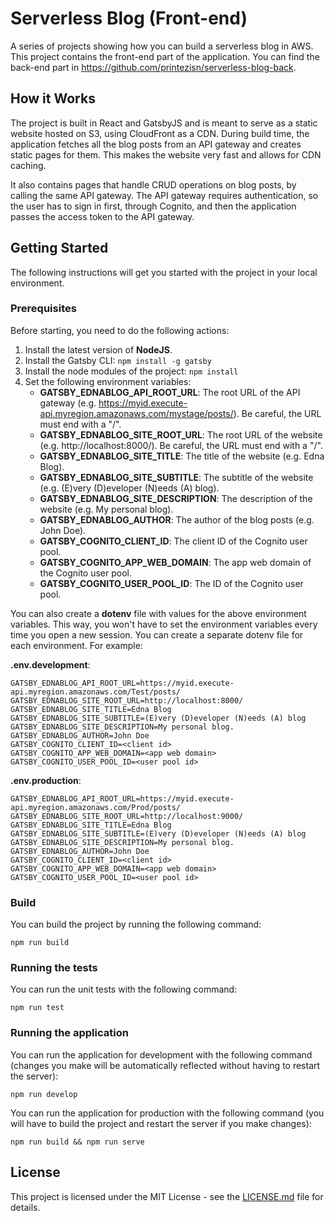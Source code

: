 # Serverless Blog (Front-end)

A series of projects showing how you can build a serverless blog in AWS. This project contains the front-end part of the application.
You can find the back-end part in https://github.com/printezisn/serverless-blog-back.

## How it Works

The project is built in React and GatsbyJS and is meant to serve as a static website hosted on S3, using CloudFront as a CDN.
During build time, the application fetches all the blog posts from an API gateway and creates static pages for them. This makes the website very fast and allows for CDN caching.

It also contains pages that handle CRUD operations on blog posts, by calling the same API gateway. The API gateway requires authentication, so the user has to sign in first, through Cognito, and then the application passes the access token to the API gateway.

## Getting Started

The following instructions will get you started with the project in your local environment.

### Prerequisites

Before starting, you need to do the following actions:

1. Install the latest version of **NodeJS**.
1. Install the Gatsby CLI: `npm install -g gatsby`
1. Install the node modules of the project: `npm install`
1. Set the following environment variables:
    - **GATSBY_EDNABLOG_API_ROOT_URL**: The root URL of the API gateway (e.g. https://myid.execute-api.myregion.amazonaws.com/mystage/posts/). Be careful, the URL must end with a "/".
    - **GATSBY_EDNABLOG_SITE_ROOT_URL**: The root URL of the website (e.g. http://localhost:8000/). Be careful, the URL must end with a "/".
    - **GATSBY_EDNABLOG_SITE_TITLE**: The title of the website (e.g. Edna Blog).
    - **GATSBY_EDNABLOG_SITE_SUBTITLE**: The subtitle of the website (e.g. (E)very (D)eveloper (N)eeds (A) blog).
    - **GATSBY_EDNABLOG_SITE_DESCRIPTION**: The description of the website (e.g. My personal blog).
    - **GATSBY_EDNABLOG_AUTHOR**: The author of the blog posts (e.g. John Doe).
    - **GATSBY_COGNITO_CLIENT_ID**: The client ID of the Cognito user pool.
    - **GATSBY_COGNITO_APP_WEB_DOMAIN**: The app web domain of the Cognito user pool.
    - **GATSBY_COGNITO_USER_POOL_ID**: The ID of the Cognito user pool.

You can also create a **dotenv** file with values for the above environment variables. This way, you won't have to set the environment variables every time you open a new session. You can create a separate dotenv file for each environment. For example:

**.env.development**:

```
GATSBY_EDNABLOG_API_ROOT_URL=https://myid.execute-api.myregion.amazonaws.com/Test/posts/
GATSBY_EDNABLOG_SITE_ROOT_URL=http://localhost:8000/
GATSBY_EDNABLOG_SITE_TITLE=Edna Blog
GATSBY_EDNABLOG_SITE_SUBTITLE=(E)very (D)eveloper (N)eeds (A) blog
GATSBY_EDNABLOG_SITE_DESCRIPTION=My personal blog.
GATSBY_EDNABLOG_AUTHOR=John Doe
GATSBY_COGNITO_CLIENT_ID=<client id>
GATSBY_COGNITO_APP_WEB_DOMAIN=<app web domain>
GATSBY_COGNITO_USER_POOL_ID=<user pool id>
```

**.env.production**:

```
GATSBY_EDNABLOG_API_ROOT_URL=https://myid.execute-api.myregion.amazonaws.com/Prod/posts/
GATSBY_EDNABLOG_SITE_ROOT_URL=http://localhost:9000/
GATSBY_EDNABLOG_SITE_TITLE=Edna Blog
GATSBY_EDNABLOG_SITE_SUBTITLE=(E)very (D)eveloper (N)eeds (A) blog
GATSBY_EDNABLOG_SITE_DESCRIPTION=My personal blog.
GATSBY_EDNABLOG_AUTHOR=John Doe
GATSBY_COGNITO_CLIENT_ID=<client id>
GATSBY_COGNITO_APP_WEB_DOMAIN=<app web domain>
GATSBY_COGNITO_USER_POOL_ID=<user pool id>
```

### Build

You can build the project by running the following command:

```
npm run build
```

### Running the tests

You can run the unit tests with the following command:

```
npm run test
```

### Running the application

You can run the application for development with the following command (changes you make will be automatically reflected without having to restart the server):

```
npm run develop
```

You can run the application for production with the following command (you will have to build the project and restart the server if you make changes):

```
npm run build && npm run serve
```

## License

This project is licensed under the MIT License - see the [LICENSE.md](LICENSE.md) file for details.
